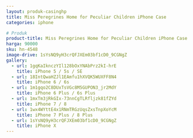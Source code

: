 ```yaml
---
layout: produk-casinghp
title: Miss Peregrines Home for Peculiar Children iPhone Case
categories: iphone

# Produk
product-title: Miss Peregrines Home for Peculiar Children iPhone Case
harga: 90000
sku: hn-4548
image-drive: 1sYsNQ9yH3crQFJXEm03bf1cD0_9CGNgZ
gallery:
  - url: 1gqKaIknczYIl128bOxYNAbPrz2kI-hrE
    title: iPhone 5 / 5s / SE
  - url: 18IntQwaHZJl1EAmfu1hXVQK5WUXFF8N4
    title: iPhone 6 / 6s
  - url: 1m1gqo2C8DUxTsVGc8M5GUPON3_jr2MdY
    title: iPhone 6 Plus / 6s Plus
  - url: 1mxTm3jRkGIx-73nnCgTLRfljzk81fZYd
    title: iPhone 7 / 8
  - url: 1wx4WYttE4x1RNmTRGzUqsZxsTnpXoYcM
    title: iPhone 7 Plus / 8 Plus
  - url: 1sYsNQ9yH3crQFJXEm03bf1cD0_9CGNgZ
    title: iPhone X
---
```

